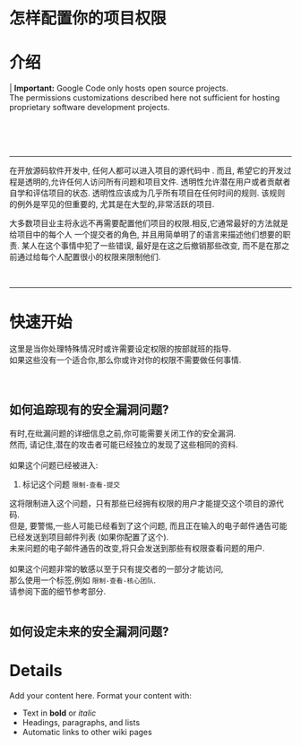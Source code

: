 # 怎样配置你的项目权限 #

# 介绍 #

| **Important:**  Google Code only hosts open source projects. <br> The permissions customizations described here not sufficient for hosting proprietary software development projects. </tbody></table>


<br>
<br>
<br>

---


在开放源码软件开发中, 任何人都可以进入项目的源代码中
. 而且, 希望它的开发过程是透明的,允许任何人访问所有问题和项目文件.
透明性允许潜在用户或者贡献者自学和评估项目的状态.
透明性应该成为几乎所有项目在任何时间的规则.
该规则的例外是罕见的但重要的,
尤其是在大型的,非常活跃的项目.

大多数项目业主将永远不再需要配置他们项目的权限.相反,它通常最好的方法就是给项目中的每个人
一个提交者的角色, 并且用简单明了的语言来描述他们想要的职责.  某人在这个事情中犯了一些错误,
最好是在这之后撤销那些改变,
而不是在那之前通过给每个人配置很小的权限来限制他们.


<br>
<hr />

<h1>快速开始</h1>

这里是当你处理特殊情况时或许需要设定权限的按部就班的指导.<br>
如果这些没有一个适合你,那么你或许对你的权限不需要做任何事情.<br>
<br>
<br>
<h2>如何追踪现有的安全漏洞问题?</h2>

有时,在纰漏问题的详细信息之前,你可能需要关闭工作的安全漏洞.<br>
然而, 请记住,潜在的攻击者可能已经独立的发现了这些相同的资料.<br>
<br>
如果这个问题已经被进入:<br>
<ol><li>标记这个问题 <code>限制-查看-提交</code></li></ol>

这将限制进入这个问题，只有那些已经拥有权限的用户才能提交这个项目的源代码.<br>
但是, 要警惕,一些人可能已经看到了这个问题, 而且正在输入的电子邮件通告可能已经发送到项目邮件列表 (如果你配置了这个).<br>
未来问题的电子邮件通告的改变,将只会发送到那些有权限查看问题的用户.<br>
<br>
如果这个问题非常的敏感以至于只有提交者的一部分才能访问,<br>
那么使用一个标签,例如 <code>限制-查看-核心团队</code>.<br>
请参阅下面的细节参考部分.<br>
<br>
<h2>如何设定未来的安全漏洞问题?</h2>


<h1>Details</h1>

Add your content here.  Format your content with:<br>
<ul><li>Text in <b>bold</b> or <i>italic</i>
</li><li>Headings, paragraphs, and lists<br>
</li><li>Automatic links to other wiki pages